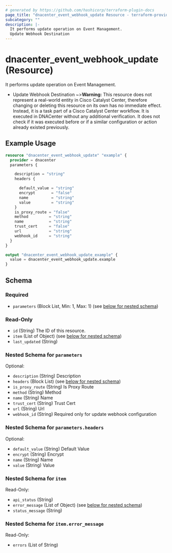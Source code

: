 ```yaml
---
# generated by https://github.com/hashicorp/terraform-plugin-docs
page_title: "dnacenter_event_webhook_update Resource - terraform-provider-dnacenter"
subcategory: ""
description: |-
  It performs update operation on Event Management.
  Update Webhook Destination
---
```


# dnacenter_event_webhook_update (Resource)

It performs update operation on Event Management.

- Update Webhook Destination
~>**Warning:**
This resource does not represent a real-world entity in Cisco Catalyst Center, therefore changing or deleting this resource on its own has no immediate effect.
Instead, it is a task part of a Cisco Catalyst Center workflow. It is executed in DNACenter without any additional verification. It does not check if it was executed before or if a similar configuration or action already existed previously.

## Example Usage

```terraform
resource "dnacenter_event_webhook_update" "example" {
  provider = dnacenter
  parameters {

    description = "string"
    headers {

      default_value = "string"
      encrypt       = "false"
      name          = "string"
      value         = "string"
    }
    is_proxy_route = "false"
    method         = "string"
    name           = "string"
    trust_cert     = "false"
    url            = "string"
    webhook_id     = "string"
  }
}

output "dnacenter_event_webhook_update_example" {
  value = dnacenter_event_webhook_update.example
}
```

<!-- schema generated by tfplugindocs -->
## Schema

### Required

- `parameters` (Block List, Min: 1, Max: 1) (see [below for nested schema](#nestedblock--parameters))

### Read-Only

- `id` (String) The ID of this resource.
- `item` (List of Object) (see [below for nested schema](#nestedatt--item))
- `last_updated` (String)

<a id="nestedblock--parameters"></a>
### Nested Schema for `parameters`

Optional:

- `description` (String) Description
- `headers` (Block List) (see [below for nested schema](#nestedblock--parameters--headers))
- `is_proxy_route` (String) Is Proxy Route
- `method` (String) Method
- `name` (String) Name
- `trust_cert` (String) Trust Cert
- `url` (String) Url
- `webhook_id` (String) Required only for update webhook configuration

<a id="nestedblock--parameters--headers"></a>
### Nested Schema for `parameters.headers`

Optional:

- `default_value` (String) Default Value
- `encrypt` (String) Encrypt
- `name` (String) Name
- `value` (String) Value



<a id="nestedatt--item"></a>
### Nested Schema for `item`

Read-Only:

- `api_status` (String)
- `error_message` (List of Object) (see [below for nested schema](#nestedobjatt--item--error_message))
- `status_message` (String)

<a id="nestedobjatt--item--error_message"></a>
### Nested Schema for `item.error_message`

Read-Only:

- `errors` (List of String)
